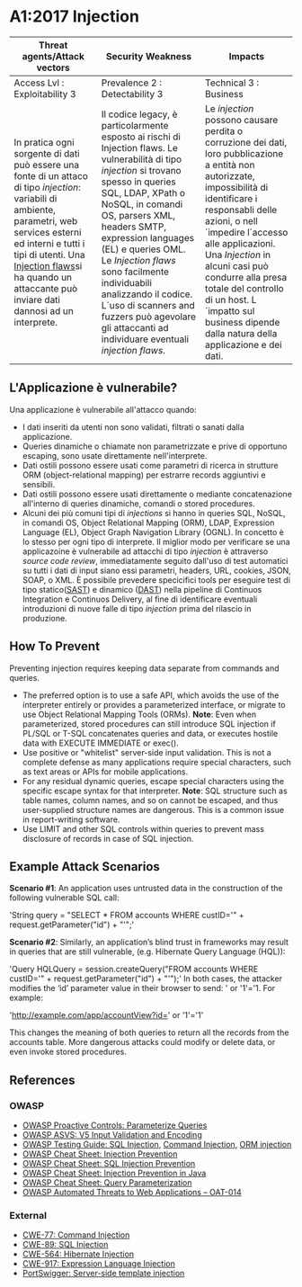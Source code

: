# A1:2017 Injection

| Threat agents/Attack vectors | Security Weakness           | Impacts               |
| -- | -- | -- |
| Access Lvl : Exploitability 3 | Prevalence 2 : Detectability 3 | Technical 3 : Business |
| In pratica ogni sorgente di dati può essere una fonte di un attaco di tipo *injection*: variabili di ambiente, parametri, web services esterni ed interni e tutti i tipi di utenti. Una [Injection flaws](https://www.owasp.org/index.php/Injection_Flaws)si ha quando un attaccante può inviare dati dannosi ad un interprete. | Il codice legacy, è particolarmente esposto ai rischi di Injection flaws. Le vulnerabilità di tipo *injection* si trovano spesso in queries SQL, LDAP, XPath o NoSQL, in comandi OS, parsers XML, headers SMTP, expression languages (EL) e queries OML. Le *Injection flaws* sono facilmente individuabili analizzando il codice. L´uso di scanners and fuzzers può agevolare gli attaccanti ad individuare eventuali *injection flaws*. |Le *injection* possono causare perdita o corruzione dei dati, loro pubblicazione a entità non autorizzate, impossibilità di identificare i responsabli delle azioni, o nell´impedire l´accesso alle applicazioni. Una *Injection* in alcuni casi può condurre alla presa totale del controllo di un host. L´impatto sul business dipende dalla natura della applicazione e dei dati.|

## L'Applicazione è vulnerabile?

Una applicazione è vulnerabile all'attacco quando:

* I dati inseriti da utenti non sono validati, filtrati o sanati dalla applicazione.
* Queries dinamiche o chiamate non parametrizzate e prive di opportuno escaping, sono usate direttamente nell'interprete.  
* Dati ostili possono essere usati come parametri di ricerca in strutture ORM (object-relational mapping) per estrarre records aggiuntivi e sensibili.
* Dati ostili possono essere usati direttamente o mediante concatenazione all'interno di queries dinamiche, comandi o stored procedures.
* Alcuni dei più comuni tipi di *injections* si hanno in queries SQL, NoSQL, in comandi OS, Object Relational Mapping (ORM), LDAP, Expression Language (EL), Object Graph Navigation Library (OGNL). In concetto è lo stesso per ogni tipo di interprete. Il miglior modo per verificare se una applicazoine è vulnerabile ad attacchi di tipo *injection* è attraverso *source code review*, immediatamente seguito dall'uso di test automatici su tutti i dati di input siano essi parametri, headers, URL, cookies, JSON, SOAP, o XML. È possibile prevedere specicifici tools per eseguire test di tipo statico([SAST](https://www.owasp.org/index.php/Source_Code_Analysis_Tools)) e dinamico ([DAST](https://www.owasp.org/index.php/Category:Vulnerability_Scanning_Tools)) nella pipeline di Continuos Integration e Continuos Delivery, al fine di identificare eventuali introduzioni di nuove falle di tipo *injection* prima del rilascio in produzione.

## How To Prevent

Preventing injection requires keeping data separate from commands and queries.

* The preferred option is to use a safe API, which avoids the use of the interpreter entirely or provides a parameterized interface, or migrate to use Object Relational Mapping Tools (ORMs). **Note**: Even when parameterized, stored procedures can still introduce SQL injection if PL/SQL or T-SQL concatenates queries and data, or executes hostile data with EXECUTE IMMEDIATE or exec().
* Use positive or "whitelist" server-side input validation. This is not a complete defense as many applications require special characters, such as text areas or APIs for mobile applications.
* For any residual dynamic queries, escape special characters using the specific escape syntax for that interpreter. **Note**: SQL structure such as table names, column names, and so on cannot be escaped, and thus user-supplied structure names are dangerous. This is a common issue in report-writing software.
* Use LIMIT and other SQL controls within queries to prevent mass disclosure of records in case of SQL injection.

## Example Attack Scenarios

**Scenario #1**: An application uses untrusted data in the construction of the following vulnerable SQL call:

'String query = "SELECT * FROM accounts WHERE custID='" + request.getParameter("id") + "'";'

**Scenario #2**: Similarly, an application’s blind trust in frameworks may result in queries that are still vulnerable, (e.g. Hibernate Query Language (HQL)):

'Query HQLQuery = session.createQuery("FROM accounts WHERE custID='" + request.getParameter("id") + "'");'
In both cases, the attacker modifies the ‘id’ parameter value in their browser to send:  ' or '1'='1. For example:

'http://example.com/app/accountView?id=' or '1'='1'

This changes the meaning of both queries to return all the records from the accounts table. More dangerous attacks could modify or delete data, or even invoke stored procedures.

## References

### OWASP

* [OWASP Proactive Controls: Parameterize Queries](https://www.owasp.org/index.php/OWASP_Proactive_Controls#2:_Parameterize_Queries)
* [OWASP ASVS: V5 Input Validation and Encoding](https://www.owasp.org/index.php/ASVS_V5_Input_validation_and_output_encoding)
* [OWASP Testing Guide: SQL Injection](https://www.owasp.org/index.php/Testing_for_SQL_Injection_(OTG-INPVAL-005)), [Command Injection](https://www.owasp.org/index.php/Testing_for_Command_Injection_(OTG-INPVAL-013)), [ORM injection](https://www.owasp.org/index.php/Testing_for_ORM_Injection_(OTG-INPVAL-007))
* [OWASP Cheat Sheet: Injection Prevention](https://www.owasp.org/index.php/Injection_Prevention_Cheat_Sheet)
* [OWASP Cheat Sheet: SQL Injection Prevention](https://www.owasp.org/index.php/SQL_Injection_Prevention_Cheat_Sheet)
* [OWASP Cheat Sheet: Injection Prevention in Java](https://www.owasp.org/index.php/Injection_Prevention_Cheat_Sheet_in_Java)
* [OWASP Cheat Sheet: Query Parameterization](https://www.owasp.org/index.php/Query_Parameterization_Cheat_Sheet)
* [OWASP Automated Threats to Web Applications – OAT-014](https://www.owasp.org/index.php/OWASP_Automated_Threats_to_Web_Applications)

### External

* [CWE-77: Command Injection](https://cwe.mitre.org/data/definitions/77.html)
* [CWE-89: SQL Injection](https://cwe.mitre.org/data/definitions/89.html)
* [CWE-564: Hibernate Injection](https://cwe.mitre.org/data/definitions/564.html)
* [CWE-917: Expression Language Injection](https://cwe.mitre.org/data/definitions/917.html)
* [PortSwigger: Server-side template injection](https://portswigger.net/kb/issues/00101080_serversidetemplateinjection)
